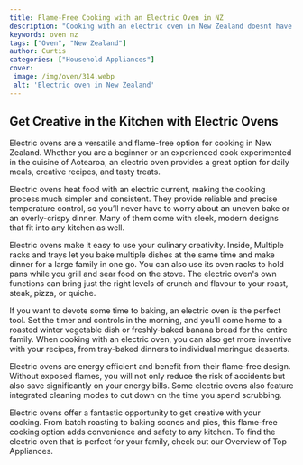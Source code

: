 ```yaml
---
title: Flame-Free Cooking with an Electric Oven in NZ
description: "Cooking with an electric oven in New Zealand doesnt have to be intimidating Learn how to make great dishes without open flame in this blog post Discover recipes tips and tricks to get the delicious results every time"
keywords: oven nz
tags: ["Oven", "New Zealand"]
author: Curtis
categories: ["Household Appliances"]
cover: 
 image: /img/oven/314.webp
 alt: 'Electric oven in New Zealand'
---
```

## Get Creative in the Kitchen with Electric Ovens 
Electric ovens are a versatile and flame-free option for cooking in New Zealand. Whether you are a beginner or an experienced cook experimented in the cuisine of Aotearoa, an electric oven provides a great option for daily meals, creative recipes, and tasty treats. 

Electric ovens heat food with an electric current, making the cooking process much simpler and consistent. They provide reliable and precise temperature control, so you’ll never have to worry about an uneven bake or an overly-crispy dinner. Many of them come with sleek, modern designs that fit into any kitchen as well.

Electric ovens make it easy to use your culinary creativity. Inside, Multiple racks and trays let you bake multiple dishes at the same time and make dinner for a large family in one go. You can also use its oven racks to hold pans while you grill and sear food on the stove. The electric oven's own functions can bring just the right levels of crunch and flavour to your roast, steak, pizza, or quiche. 

If you want to devote some time to baking, an electric oven is the perfect tool. Set the timer and controls in the morning, and you’ll come home to a roasted winter vegetable dish or freshly-baked banana bread for the entire family. When cooking with an electric oven, you can also get more inventive with your recipes, from tray-baked dinners to individual meringue desserts. 

Electric ovens are energy efficient and benefit from their flame-free design. Without exposed flames, you will not only reduce the risk of accidents but also save significantly on your energy bills. Some electric ovens also feature integrated cleaning modes to cut down on the time you spend scrubbing. 

Electric ovens offer a fantastic opportunity to get creative with your cooking. From batch roasting to baking scones and pies, this flame-free cooking option adds convenience and safety to any kitchen. To find the electric oven that is perfect for your family, check out our Overview of Top Appliances.
